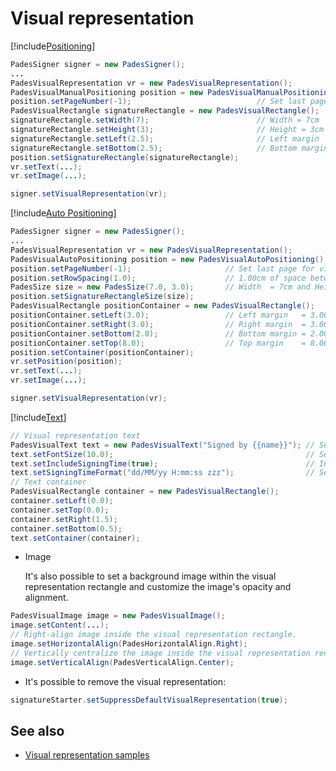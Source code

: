 ﻿# Visual representation

[!include[Positioning](../../../includes/visual-rep/positioning.md)]

```java
PadesSigner signer = new PadesSigner();
...
PadesVisualRepresentation vr = new PadesVisualRepresentation();
PadesVisualManualPositioning position = new PadesVisualManualPositioning();
position.setPageNumber(-1);                            // Set last page for visual representation insertion
PadesVisualRectangle signatureRectangle = new PadesVisualRectangle();
signatureRectangle.setWidth(7);                        // Width = 7cm
signatureRectangle.setHeight(3);                       // Height = 3cm
signatureRectangle.setLeft(2.5);                       // Left margin   = 2.50cm
signatureRectangle.setBottom(2.5);                     // Bottom margin = 2.50cm
position.setSignatureRectangle(signatureRectangle);
vr.setText(...);
vr.setImage(...);

signer.setVisualRepresentation(vr);
```

[!include[Auto Positioning](../../../includes/visual-rep/auto-positioning.md)]

```java
PadesSigner signer = new PadesSigner();
...
PadesVisualRepresentation vr = new PadesVisualRepresentation();
PadesVisualAutoPositioning position = new PadesVisualAutoPositioning();
position.setPageNumber(-1);                     // Set last page for visual representations insertion
position.setRowSpacing(1.0);                    // 1.00cm of space between lines
PadesSize size = new PadesSize(7.0, 3.0);       // Width  = 7cm and Height = 3cm
position.setSignatureRectangleSize(size);
PadesVisualRectangle positionContainer = new PadesVisualRectangle();
positionContainer.setLeft(3.0);                 // Left margin   = 3.00cm
positionContainer.setRight(3.0);                // Right margin  = 3.00cm
positionContainer.setBottom(2.0);               // Bottom margin = 2.00cm
positionContainer.setTop(8.0);                  // Top margin    = 8.00cm
position.setContainer(positionContainer);
vr.setPosition(position);
vr.setText(...);
vr.setImage(...);

signer.setVisualRepresentation(vr);
```

[!include[Text](../../../includes/visual-rep/text.md)]

```java
// Visual representation text
PadesVisualText text = new PadesVisualText("Signed by {{name}}"); // Set signer name
text.setFontSize(10.0);                                           // Set the font size
text.setIncludeSigningTime(true);                                 // Include signing time
text.setSigningTimeFormat("dd/MM/yy H:mm:ss zzz");                // Set the signing time format
// Text container
PadesVisualRectangle container = new PadesVisualRectangle();
container.setLeft(0.0);
container.setTop(0.0);
container.setRight(1.5);
container.setBottom(0.5);
text.setContainer(container);
```

* Image

  It's also possible to set a background image within the visual representation rectangle and customize the image's opacity and alignment.

```java
PadesVisualImage image = new PadesVisualImage();
image.setContent(...);
// Right-align image inside the visual representation rectangle.
image.setHorizontalAlign(PadesHorizontalAlign.Right);
// Vertically centralize the image inside the visual representation rectangle.
image.setVerticalAlign(PadesVerticalAlign.Center);
```
* It's possible to remove the visual representation:
```java
signatureStarter.setSuppressDefaultVisualRepresentation(true);
```

## See also

* [Visual representation samples](samples.md)
